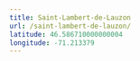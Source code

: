 ```yaml
---
title: Saint-Lambert-de-Lauzon
url: /saint-lambert-de-lauzon/
latitude: 46.586710000000004
longitude: -71.213379
---
```

